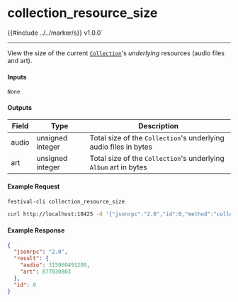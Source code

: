 # collection_resource_size

{{#include ../../marker/s}} v1.0.0`

---

View the size of the current [`Collection`](../../common-objects/collection.md)'s _underlying_ resources (audio files and art).

#### Inputs
`None`

#### Outputs

| Field | Type             | Description |
|-------|------------------|-------------|
| audio | unsigned integer | Total size of the `Collection`'s underlying audio files in bytes
| art   | unsigned integer | Total size of the `Collection`'s underlying `Album` art in bytes

#### Example Request
```bash
festival-cli collection_resource_size
```
```bash
curl http://localhost:18425 -d '{"jsonrpc":"2.0","id":0,"method":"collection_resource_size"}'
```

#### Example Response
```json
{
  "jsonrpc": "2.0",
  "result": {
    "audio": 315060491209,
    "art": 877030803
  },
  "id": 0
}
```

